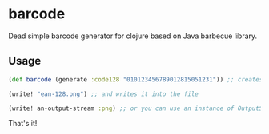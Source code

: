 # barcode

Dead simple barcode generator for clojure based on Java barbecue library.

## Usage

```clojure
(def barcode (generate :code128 "010123456789012815051231")) ;; creates a Barcode instance

(write! "ean-128.png") ;; and writes it into the file

(write! an-output-stream :png) ;; or you can use an instance of OutputStream directly 
```

That's it!